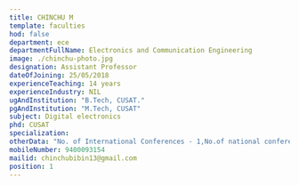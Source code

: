 ```yaml
---
title: CHINCHU M
template: faculties
hod: false
department: ece
departmentFullName: Electronics and Communication Engineering
image: ./chinchu-photo.jpg
designation: Assistant Professor
dateOfJoining: 25/05/2018
experienceTeaching: 14 years
experienceIndustry: NIL
ugAndInstitution: "B.Tech, CUSAT."
pgAndInstitution: "M.Tech, CUSAT"
subject: Digital electronics
phd: CUSAT
specialization:
otherData: "No. of International Conferences - 1,No.of national conferences - 2"
mobileNumber: 9400093154
mailid: chinchubibin13@gmail.com
position: 1
---
```

